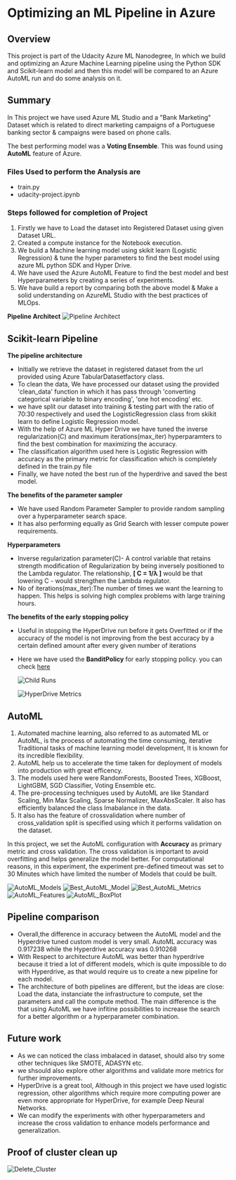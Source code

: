 # Optimizing an ML Pipeline in Azure

## Overview
This project is part of the Udacity Azure ML Nanodegree, In which we build and optimizing an Azure Machine Learning pipeline using the Python SDK and Scikit-learn model and then this model will be compared to an Azure AutoML run and do some analysis on it.

## Summary
In This project we have used Azure ML Studio and a "Bank Marketing" Dataset which is related to direct marketing campaigns of a Portuguese banking sector & campaigns were based on phone calls.

The best performing model was a **Voting Ensemble**. This was found using **AutoML** feature of Azure.

### Files Used to perform the Analysis are 
- train.py
- udacity-project.ipynb

### Steps followed for completion of Project
1. Firstly we have to Load the dataset into Registered Dataset using given Dataset URL.
2. Created a compute instance for the Notebook execution.
3. We build a Machine learning model using skikit learn (Logistic Regression) & tune the hyper parameters to find the best model using azure ML python SDK and Hyper Drive.
4. We have used the Azure AutoML Feature to find the best model and best Hyperparameters by creating a series of experiments.
5. We have build a report by comparing both the above model & Make a solid understanding on AzureML Studio with the best practices of MLOps.

**Pipeline Architect**
![Pipeline Architect](https://github.com/prathyushapatel/ML_with_Azure_Nanodegree/blob/main/Optimizing-an-ML-Pipeline-in-Azure/Images/Pipeline_Architect.JPG?raw=true "Pipeline Architect")

## Scikit-learn Pipeline
**The pipeline architecture**
- Initially we retrieve the dataset in registered dataset from the url provided using Azure TabularDatasetfactory class.
- To clean the data, We have processed our dataset using the provided 'clean_data' function in which it has pass through 'converting categorical variable to binary encoding', 'one hot encoding' etc. 
- we have split our dataset into training & testing part with the ratio of 70:30 respectively and used the LogisticRegression class from skikit learn to define Logistic Regression model.
- With the help of Azure ML Hyper Drive we have tuned the inverse regularization(C) and maximum iterations(max_iter) hyperparamters to find the best combination for maximizing the accuracy.
- The classification algorithm used here is Logistic Regression with accuracy as the primary metric for classification which is completely defined in the train.py file
- Finally, we have noted the best run of the hyperdrive and saved the best model.

**The benefits of the parameter sampler**
- We have used Random Parameter Sampler to provide random sampling over a hyperparameter search space.
- It has also performing equally as Grid Search with lesser compute power requirements.

**Hyperparameters**
- Inverse regularization parameter(C)- A control variable that retains strength modification of Regularization by being inversely positioned to the Lambda regulator. The relationship, **[ C = 1/λ ]** would be that lowering C - would strengthen the Lambda regulator.
- No of iterations(max_iter):The number of times we want the learning to happen. This helps is solving high complex problems with large training hours.

**The benefits of the early stopping policy**
- Useful in stopping the HyperDrive run before it gets Overfitted or if the accuracy of the model is not improving from the best accuracy by a certain defined amount after every given number of iterations
- Here we have used the **BanditPolicy** for early stopping policy. you can check [here](https://docs.microsoft.com/en-us/python/api/azureml-train-core/azureml.train.hyperdrive.banditpolicy?view=azure-ml-py)  
  
  
  ![Child Runs](https://github.com/prathyushapatel/ML_with_Azure_Nanodegree/blob/main/Optimizing-an-ML-Pipeline-in-Azure/Images/Child_runs.png?raw=true "Child Runs")
  
  ![HyperDrive Metrics](https://github.com/prathyushapatel/ML_with_Azure_Nanodegree/blob/main/Optimizing-an-ML-Pipeline-in-Azure/Images/HyperDrive_Metrics.png?raw=true "HyperDrive Metrics")

## AutoML
  1.  Automated machine learning, also referred to as automated ML or AutoML, is the process of automating the time consuming, iterative Traditional tasks of machine learning model development, It is known for its incredible flexibility.
  2.  AutoML help us to accelerate the time taken for deployment of models into production with great efficency.
  3.  The models used here were RandomForests, Boosted Trees, XGBoost, LightGBM, SGD Classifier, Voting Ensemble etc.
  4.  The pre-processing techniques used by AutoML are like Standard Scaling, Min Max Scaling, Sparse Normalizer, MaxAbsScaler. It also has efficiently balanced the class Imabalance in the data.
  5.  It also has the feature of crossvalidation where number of cross_validation split is specified using which it performs validation on the dataset.

In this project, we set the AutoML configuration with **Accuracy** as primary metric and cross validation. The cross validation is important to avoid overfitting and helps generalize the model better. For computational reasons, in this experiment, the experiment pre-defined timeout was set to 30 Minutes which have limited the number of Models that could be built.

 ![AutoML_Models](https://github.com/prathyushapatel/ML_with_Azure_Nanodegree/blob/main/Optimizing-an-ML-Pipeline-in-Azure/Images/AutoML_Models.png?raw=true "AutoML_Models")
 ![Best_AutoML_Model](https://github.com/prathyushapatel/ML_with_Azure_Nanodegree/blob/main/Optimizing-an-ML-Pipeline-in-Azure/Images/Best_AutoML_Model.png?raw=true "Best_AutoML_Model")
 ![Best_AutoML_Metrics](https://github.com/prathyushapatel/ML_with_Azure_Nanodegree/blob/main/Optimizing-an-ML-Pipeline-in-Azure/Images/Best_AutoML_Metrics.png?raw=true "Best_AutoML_Metrics")
 ![AutoML_Features](https://github.com/prathyushapatel/ML_with_Azure_Nanodegree/blob/main/Optimizing-an-ML-Pipeline-in-Azure/Images/AutoML_Features.png?raw=true "AutoML_Features")
 ![AutoML_BoxPlot](https://github.com/prathyushapatel/ML_with_Azure_Nanodegree/blob/main/Optimizing-an-ML-Pipeline-in-Azure/Images/AutoML_BoxPlot.png?raw=true "AutoML_BoxPlot")
 

## Pipeline comparison
- Overall,the difference in accuracy between the AutoML model and the Hyperdrive tuned custom model is very small. AutoML accuracy was 0.917238 while the Hyperdrive accuracy was 0.910268
- With Respect to architecture AutoML was better than hyperdrive because it tried a lot of different models, which is quite impossible to do with Hyperdrive, as that would require us to create a new pipeline for each model.
- The architecture of both pipelines are different, but the ideas are close: Load the data, instanciate the infrastructure to compute, set the parameters and call the compute method. The main difference is the that using AutoML we have infitine possibilities to increase the search for a better algorithm or a hyperparameter combination.

## Future work
- As we can noticed the class imbalaced in dataset, should also try some other techniques like SMOTE, ADASYN etc.
- we shsould also explore other algorithms and validate more metrics for further improvements.
- HyperDrive is a great tool, Although in this project we have used logistic regression, other algorithms which require more computing power are even more appropriate for HyperDrive, for example Deep Neural Networks.
- We can modify the experiments with other hyperparameters and increase the cross validation to enhance models performance and generalization.

## Proof of cluster clean up
![Delete_Cluster](https://github.com/prathyushapatel/ML_with_Azure_Nanodegree/blob/main/Optimizing-an-ML-Pipeline-in-Azure/Images/Delete_Cluster.png?raw=true "Delete_Cluster")

